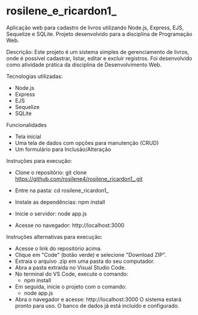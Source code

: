# rosilene_e_ricardon1_
Aplicação web para cadastro de livros utilizando Node.js, Express, EJS, Sequelize e SQLite. Projeto desenvolvido para a disciplina de Programação Web.

Descrição: Este projeto é um sistema simples de gerenciamento de livros, onde é possível cadastrar, listar, editar e excluir registros. Foi desenvolvido como atividade prática da disciplina de Desenvolvimento Web.

Tecnologias utilizadas:
- Node.js
- Express
- EJS
- Sequelize
- SQLite

Funcionalidades

- Tela inicial 
- Uma tela de dados com opções para manutenção (CRUD)
- Um formulário para Inclusão/Alteração

Instruções para execução:
 - Clone o repositório:
git clone https://github.com/rosilene4/rosilene_ricardon1_.git

- Entre na pasta:
cd rosilene_ricardon1_

- Instale as dependências:
npm install

- Inicie o servidor:
node app.js

- Acesse no navegador:
http://localhost:3000

Instruções alternativas para execução:
 - Acesse o link do repositório acima.
 - Clique em "Code" (botão verde) e selecione "Download ZIP".
 - Extraia o arquivo .zip em uma pasta do seu computador.
 - Abra a pasta extraída no Visual Studio Code.
 - No terminal do VS Code, execute o comando:
    - npm install
 - Em seguida, inicie o projeto com o comando:
    - node app.js
 - Abra o navegador e acesse:
    http://localhost:3000
O sistema estará pronto para uso. O banco de dados já está incluído e configurado.
